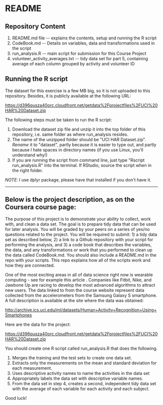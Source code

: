 # README

## Repository Content
1. README.md file -- explains the contents, setup and running the R script
2. CodeBook.md -- Details on variables, data and transformations used in the script
3. run\_analysis.R -- main script for submission for this Course Project
4. volunteer\_activity\_averages.txt -- tidy data set for part 5, containing average of each column grouped by activity and volunteer ID

## Running the R script
The dataset for this exercise is a few MB big, so it is not uploaded to this repository. Besides, it is publicly available at the following URL:

https://d396qusza40orc.cloudfront.net/getdata%2Fprojectfiles%2FUCI%20HAR%20Dataset.zip 

The following steps must be taken to run the R script:
1. Download the dataset zip file and unzip it into the top folder of this repository, i.e. same folder as where run\_analysis resides.
2. The name of the unzipped folder should be "UCI HAR Dataset.zip". *Rename* it to "dataset", partly because it is easier to type out, and partly because I hate spaces in directory names (if you use Linux, you'll understand why!)
3. If you are running the script from command line, just type "Rscript run\_analysis.R" into the terminal. If RStudio, source the script when in the right folder.

*NOTE*: I use dplyr package, please have that installed if you don't have it.


-----------------------------------------------------------------------------
Below is the project description, as on the Coursera course page:
-----------------------------------------------------------------------------

The purpose of this project is to demonstrate your ability to collect, work with, and clean a data set. The goal is to prepare tidy data that can be used for later analysis. You will be graded by your peers on a series of yes/no questions related to the project. You will be required to submit: 1) a tidy data set as described below, 2) a link to a Github repository with your script for performing the analysis, and 3) a code book that describes the variables, the data, and any transformations
or work that you performed to clean up the data called CodeBook.md. You should also include a README.md in the repo with your scripts. This repo explains how all of the scripts work and how they are connected.  

One of the most exciting areas in all of data science right now is wearable computing - see for example this article . Companies like Fitbit, Nike, and Jawbone Up are racing to develop the most advanced algorithms to attract new users. The data linked to from the course website represent data collected from the accelerometers from the Samsung Galaxy S smartphone. A full description is available at the site where the data was obtained: 

http://archive.ics.uci.edu/ml/datasets/Human+Activity+Recognition+Using+Smartphones 

Here are the data for the project: 

https://d396qusza40orc.cloudfront.net/getdata%2Fprojectfiles%2FUCI%20HAR%20Dataset.zip 

 You should create one R script called run\_analysis.R that does the following. 
1. Merges the training and the test sets to create one data set.
2. Extracts only the measurements on the mean and standard deviation for each measurement. 
3. Uses descriptive activity names to name the activities in the data set
4. Appropriately labels the data set with descriptive variable names. 
5. From the data set in step 4, creates a second, independent tidy data set with the average of each variable for each activity and each subject.

 Good luck!
